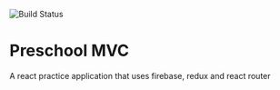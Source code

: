 ![Build Status](https://travis-ci.org/msbrime/react-preschool.svg?branch=master)  

# Preschool MVC
A react practice application that uses firebase, redux and react router